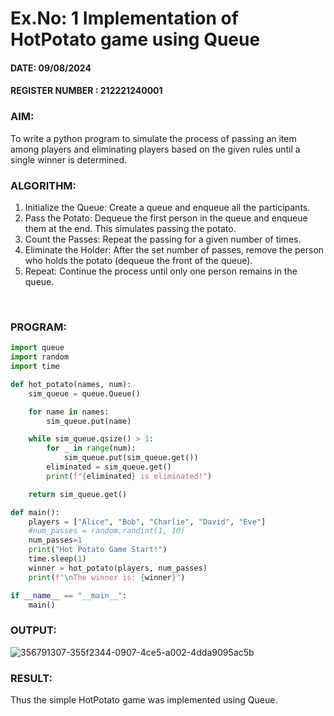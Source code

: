 # Ex.No: 1  Implementation of HotPotato game using Queue 


#### DATE: 09/08/2024         

#### REGISTER NUMBER : 212221240001



### AIM: 
To write a python program to simulate the process of passing an item among players and eliminating players based on the given rules until a single winner is determined.
<br>
### ALGORITHM:
1. Initialize the Queue: Create a queue and enqueue all the participants.
2. Pass the Potato: Dequeue the first person in the queue and enqueue them at the end. This simulates passing the potato.
3. Count the Passes: Repeat the passing for a given number of times.
4. Eliminate the Holder: After the set number of passes, remove the person who holds the potato (dequeue the front of the queue).
5. Repeat: Continue the process until only one person remains in the queue.

<br>

### PROGRAM:
```python
import queue
import random
import time

def hot_potato(names, num):
    sim_queue = queue.Queue()

    for name in names:
        sim_queue.put(name)

    while sim_queue.qsize() > 1:
        for _ in range(num):
            sim_queue.put(sim_queue.get())
        eliminated = sim_queue.get()
        print(f"{eliminated} is eliminated!")

    return sim_queue.get()

def main():
    players = ["Alice", "Bob", "Charlie", "David", "Eve"]
    #num_passes = random.randint(1, 10)
    num_passes=1
    print("Hot Potato Game Start!")
    time.sleep(1)
    winner = hot_potato(players, num_passes)
    print(f"\nThe winner is: {winner}")

if __name__ == "__main__":
    main()

```


### OUTPUT:
![356791307-355f2344-0907-4ce5-a002-4dda9095ac5b](https://github.com/user-attachments/assets/a1835672-230a-4ca4-8bc1-10cc29fc49b6)



### RESULT:
Thus the simple HotPotato game was implemented using Queue.
